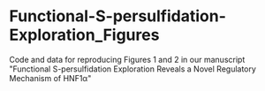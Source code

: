 # Functional-S-persulfidation-Exploration_Figures
Code and data for reproducing Figures 1 and 2 in our manuscript "Functional S-persulfidation Exploration Reveals a Novel Regulatory Mechanism of HNF1α"
